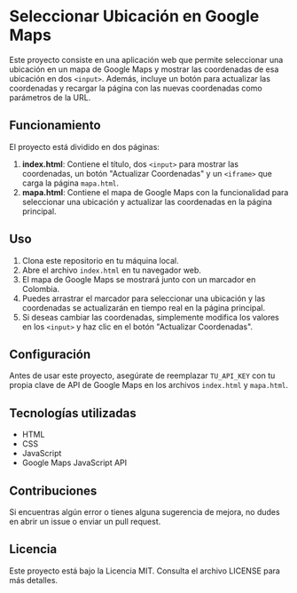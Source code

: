 # Seleccionar Ubicación en Google Maps

Este proyecto consiste en una aplicación web que permite seleccionar una ubicación en un mapa de Google Maps y mostrar las coordenadas de esa ubicación en dos `<input>`. Además, incluye un botón para actualizar las coordenadas y recargar la página con las nuevas coordenadas como parámetros de la URL.

## Funcionamiento

El proyecto está dividido en dos páginas:

1. **index.html**: Contiene el título, dos `<input>` para mostrar las coordenadas, un botón "Actualizar Coordenadas" y un `<iframe>` que carga la página `mapa.html`.
2. **mapa.html**: Contiene el mapa de Google Maps con la funcionalidad para seleccionar una ubicación y actualizar las coordenadas en la página principal.

## Uso

1. Clona este repositorio en tu máquina local.
2. Abre el archivo `index.html` en tu navegador web.
3. El mapa de Google Maps se mostrará junto con un marcador en Colombia.
4. Puedes arrastrar el marcador para seleccionar una ubicación y las coordenadas se actualizarán en tiempo real en la página principal.
5. Si deseas cambiar las coordenadas, simplemente modifica los valores en los `<input>` y haz clic en el botón "Actualizar Coordenadas".

## Configuración

Antes de usar este proyecto, asegúrate de reemplazar `TU_API_KEY` con tu propia clave de API de Google Maps en los archivos `index.html` y `mapa.html`.

## Tecnologías utilizadas

- HTML
- CSS
- JavaScript
- Google Maps JavaScript API

## Contribuciones

Si encuentras algún error o tienes alguna sugerencia de mejora, no dudes en abrir un issue o enviar un pull request.

## Licencia

Este proyecto está bajo la Licencia MIT. Consulta el archivo LICENSE para más detalles.
